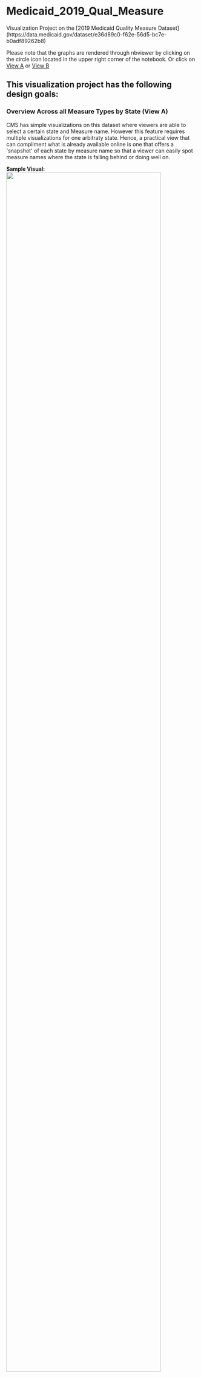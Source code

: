 # Medicaid_2019_Qual_Measure
</p>
Visualization Project on the 
[2019 Medicaid Quality Measure Dataset](https://data.medicaid.gov/dataset/e36d89c0-f62e-56d5-bc7e-b0adf89262b8)

Please note that the graphs are rendered through nbviewer by clicking on the circle icon located in the upper right corner of the notebook. Or click on [View A](https://nbviewer.jupyter.org/github/corpuzn12/Medicaid_2019_Qual_Measure/blob/fcf0a1a5b052dbdd2b1dba4831adaa51ca725322/2019Medicaid.ipynb) or [View B](https://nbviewer.jupyter.org/github/corpuzn12/Medicaid_2019_Qual_Measure/blob/fcf0a1a5b052dbdd2b1dba4831adaa51ca725322/View%20B.ipynb)

## This visualization project has the following design goals: 
### Overview Across all Measure Types by State (View A)
CMS has simple visualizations on this dataset where viewers are able to select a certain state and Measure name. However this feature requires multiple visualizations for one arbitraty state. Hence, a practical view that can compliment what is already available online is one that offers a 'snapshot' of each state by measure name so that a viewer can easily spot measure names where the state is falling behind or doing well on. </p> 

**Sample Visual:**
<img src="https://user-images.githubusercontent.com/29220349/131366354-5e957cb5-01fe-4218-8535-f431b9bb1adf.JPG" width="90%"></img> </p> 
Through this view, stakeholders can easily spot the Measures in a given domain where a given state is falling behind. 
 
### Overview Across all States by Measure  Type (View B) 
Another valuable view is one that can show a 'snapshot' of all the states relative to a specific measure type where the states are arranged in ascending or descending order. This way, viewers can see the group of states that are in the top, median and bottom quartiles in terms of state rank. </p>
<img src="https://user-images.githubusercontent.com/29220349/134825488-439ed5fa-b1cb-4211-a211-2d17f262d912.JPG" width="90%"></img>

### Ambiguity with the Dataset </p> 
As illustrated below, some entries will have indetical information except for the values in 'State Rate' and the corresponding 'Median', 'Top' and 'Bottom Values'. The original dataset did not include dates or other features that would make one entry more accurate than the other. From a general standpoint, we cannot discern which duplicate to keep and out of convinience, we just retained the first instance of a certain entry. 
<img src="https://user-images.githubusercontent.com/29220349/134824766-d20a9546-c3b4-4d96-bb69-914f7f6fd7c3.JPG" width="90%"></img> </p> 


